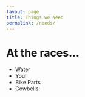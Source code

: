 ```yaml
---
layout: page
title: Things we Need
permalink: /needs/
---
```


# At the races...
* Water
* You!
* Bike Parts
* Cowbells!
